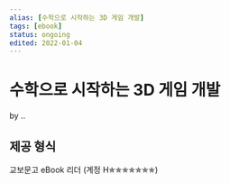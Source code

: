 ```yaml
---
alias: [수학으로 시작하는 3D 게임 개발]
tags: [ebook]
status: ongoing
edited: 2022-01-04
---
```


# 수학으로 시작하는 3D 게임 개발
by ..

## 제공 형식
교보문고 eBook 리더 (계정 H✯✯✯✯✯✯✯)
